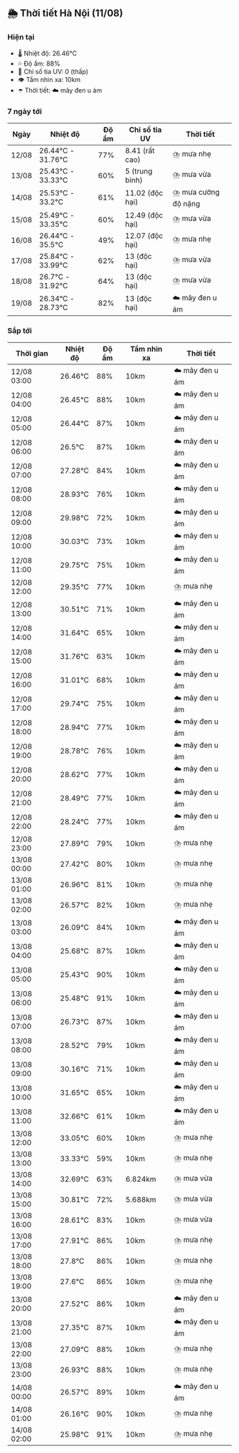 ## 🌦️ Thời tiết Hà Nội (11/08)

### Hiện tại

- 🌡️ Nhiệt độ: 26.46℃
- 💦 Độ ẩm: 88%
- 🌟 Chỉ số tia UV: 0 (thấp)
- 👁️ Tầm nhìn xa: 10km
- ☂️ Thời tiết: ☁️ mây đen u ám

### 7 ngày tới

| Ngày | Nhiệt độ | Độ ẩm | Chỉ số tia UV | Thời tiết |
| --- | --- | --- | --- | --- |
| 12/08 | 26.44℃ - 31.76℃ | 77% | 8.41 (rất cao) | ⛈️ mưa nhẹ |
| 13/08 | 25.43℃ - 33.33℃ | 60% | 5 (trung bình) | ⛈️ mưa vừa |
| 14/08 | 25.53℃ - 33.2℃ | 61% | 11.02 (độc hại) | ⛈️ mưa cường độ nặng |
| 15/08 | 25.49℃ - 33.35℃ | 60% | 12.49 (độc hại) | ⛈️ mưa vừa |
| 16/08 | 26.44℃ - 35.5℃ | 49% | 12.07 (độc hại) | ⛈️ mưa nhẹ |
| 17/08 | 25.84℃ - 33.99℃ | 62% | 13 (độc hại) | ⛈️ mưa vừa |
| 18/08 | 26.7℃ - 31.92℃ | 64% | 13 (độc hại) | ⛈️ mưa vừa |
| 19/08 | 26.34℃ - 28.73℃ | 82% | 13 (độc hại) | ☁️ mây đen u ám |

### Sắp tới

| Thời gian | Nhiệt độ | Độ ẩm | Tầm nhìn xa | Thời tiết |
| --- | --- | --- | --- | --- |
| 12/08 03:00 | 26.46℃ | 88% | 10km | ☁️ mây đen u ám |
| 12/08 04:00 | 26.45℃ | 88% | 10km | ☁️ mây đen u ám |
| 12/08 05:00 | 26.44℃ | 87% | 10km | ☁️ mây đen u ám |
| 12/08 06:00 | 26.5℃ | 87% | 10km | ☁️ mây đen u ám |
| 12/08 07:00 | 27.28℃ | 84% | 10km | ☁️ mây đen u ám |
| 12/08 08:00 | 28.93℃ | 76% | 10km | ☁️ mây đen u ám |
| 12/08 09:00 | 29.98℃ | 72% | 10km | ☁️ mây đen u ám |
| 12/08 10:00 | 30.03℃ | 73% | 10km | ☁️ mây đen u ám |
| 12/08 11:00 | 29.75℃ | 75% | 10km | ☁️ mây đen u ám |
| 12/08 12:00 | 29.35℃ | 77% | 10km | ⛈️ mưa nhẹ |
| 12/08 13:00 | 30.51℃ | 71% | 10km | ☁️ mây đen u ám |
| 12/08 14:00 | 31.64℃ | 65% | 10km | ☁️ mây đen u ám |
| 12/08 15:00 | 31.76℃ | 63% | 10km | ☁️ mây đen u ám |
| 12/08 16:00 | 31.01℃ | 68% | 10km | ☁️ mây đen u ám |
| 12/08 17:00 | 29.74℃ | 75% | 10km | ☁️ mây đen u ám |
| 12/08 18:00 | 28.94℃ | 77% | 10km | ☁️ mây đen u ám |
| 12/08 19:00 | 28.78℃ | 76% | 10km | ☁️ mây đen u ám |
| 12/08 20:00 | 28.62℃ | 77% | 10km | ☁️ mây đen u ám |
| 12/08 21:00 | 28.49℃ | 77% | 10km | ☁️ mây đen u ám |
| 12/08 22:00 | 28.24℃ | 77% | 10km | ☁️ mây đen u ám |
| 12/08 23:00 | 27.89℃ | 79% | 10km | ⛈️ mưa nhẹ |
| 13/08 00:00 | 27.42℃ | 80% | 10km | ⛈️ mưa nhẹ |
| 13/08 01:00 | 26.96℃ | 81% | 10km | ⛈️ mưa nhẹ |
| 13/08 02:00 | 26.57℃ | 82% | 10km | ⛈️ mưa nhẹ |
| 13/08 03:00 | 26.09℃ | 84% | 10km | ☁️ mây đen u ám |
| 13/08 04:00 | 25.68℃ | 87% | 10km | ☁️ mây đen u ám |
| 13/08 05:00 | 25.43℃ | 90% | 10km | ☁️ mây đen u ám |
| 13/08 06:00 | 25.48℃ | 91% | 10km | ☁️ mây đen u ám |
| 13/08 07:00 | 26.73℃ | 87% | 10km | ☁️ mây đen u ám |
| 13/08 08:00 | 28.52℃ | 79% | 10km | ☁️ mây đen u ám |
| 13/08 09:00 | 30.16℃ | 71% | 10km | ☁️ mây đen u ám |
| 13/08 10:00 | 31.65℃ | 65% | 10km | ☁️ mây đen u ám |
| 13/08 11:00 | 32.66℃ | 61% | 10km | ☁️ mây đen u ám |
| 13/08 12:00 | 33.05℃ | 60% | 10km | ⛈️ mưa nhẹ |
| 13/08 13:00 | 33.33℃ | 59% | 10km | ⛈️ mưa nhẹ |
| 13/08 14:00 | 32.69℃ | 63% | 6.824km | ⛈️ mưa vừa |
| 13/08 15:00 | 30.81℃ | 72% | 5.688km | ⛈️ mưa vừa |
| 13/08 16:00 | 28.61℃ | 83% | 10km | ⛈️ mưa vừa |
| 13/08 17:00 | 27.91℃ | 86% | 10km | ⛈️ mưa nhẹ |
| 13/08 18:00 | 27.8℃ | 86% | 10km | ⛈️ mưa nhẹ |
| 13/08 19:00 | 27.6℃ | 86% | 10km | ⛈️ mưa nhẹ |
| 13/08 20:00 | 27.52℃ | 86% | 10km | ☁️ mây đen u ám |
| 13/08 21:00 | 27.35℃ | 87% | 10km | ☁️ mây đen u ám |
| 13/08 22:00 | 27.09℃ | 88% | 10km | ⛈️ mưa nhẹ |
| 13/08 23:00 | 26.93℃ | 88% | 10km | ⛈️ mưa nhẹ |
| 14/08 00:00 | 26.57℃ | 89% | 10km | ☁️ mây đen u ám |
| 14/08 01:00 | 26.16℃ | 90% | 10km | ⛈️ mưa nhẹ |
| 14/08 02:00 | 25.98℃ | 91% | 10km | ⛈️ mưa nhẹ |
